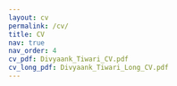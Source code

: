 ```yaml
---
layout: cv
permalink: /cv/
title: CV
nav: true
nav_order: 4
cv_pdf: Divyaank_Tiwari_CV.pdf
cv_long_pdf: Divyaank_Tiwari_Long_CV.pdf
---
```

